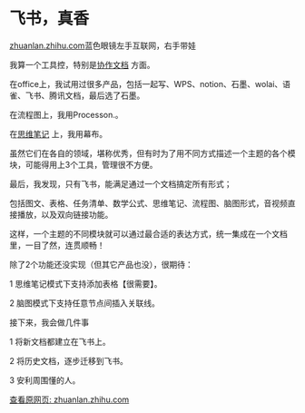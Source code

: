 # 飞书，真香

[zhuanlan.zhihu.com](https://zhuanlan.zhihu.com/p/359112200?utm_source=wechat_session&utm_medium=social&utm_oi=38400975437824&utm_campaign=shareopn)蓝色眼镜左手互联网，右手带娃

我算一个工具控，特别是[协作文档](https://www.zhihu.com/search?q=%E5%8D%8F%E4%BD%9C%E6%96%87%E6%A1%A3&search_source=Entity&hybrid_search_source=Entity&hybrid_search_extra=%7B%22sourceType%22%3A%22article%22%2C%22sourceId%22%3A359112200%7D) 方面。

在office上，我试用过很多产品，包括一起写、WPS、notion、石墨、wolai、语雀、飞书、腾讯文档，最后选了石墨。

在流程图上，我用Processon.。

在[思维笔记](https://www.zhihu.com/search?q=%E6%80%9D%E7%BB%B4%E7%AC%94%E8%AE%B0&search_source=Entity&hybrid_search_source=Entity&hybrid_search_extra=%7B%22sourceType%22%3A%22article%22%2C%22sourceId%22%3A359112200%7D) 上，我用幕布。

虽然它们在各自的领域，堪称优秀，但有时为了用不同方式描述一个主题的各个模块，可能得用上3个工具，管理很不方便。

最后，我发现，只有飞书，能满足通过一个文档搞定所有形式；

包括图文、表格、任务清单、数学公式、思维笔记、流程图、脑图形式，音视频直接播放，以及双向链接功能。

这样，一个主题的不同模块就可以通过最合适的表达方式，统一集成在一个文档里，一目了然，连贯顺畅！

除了2个功能还没实现（但其它产品也没），很期待：

1 思维笔记模式下支持添加表格【很需要】。

2 脑图模式下支持任意节点间插入关联线。

接下来，我会做几件事

1 将新文档都建立在飞书上。

2 将历史文档，逐步迁移到飞书。

3 安利周围懂的人。

[查看原网页: zhuanlan.zhihu.com](https://zhuanlan.zhihu.com/p/359112200?utm_source=wechat_session&utm_medium=social&utm_oi=38400975437824&utm_campaign=shareopn)